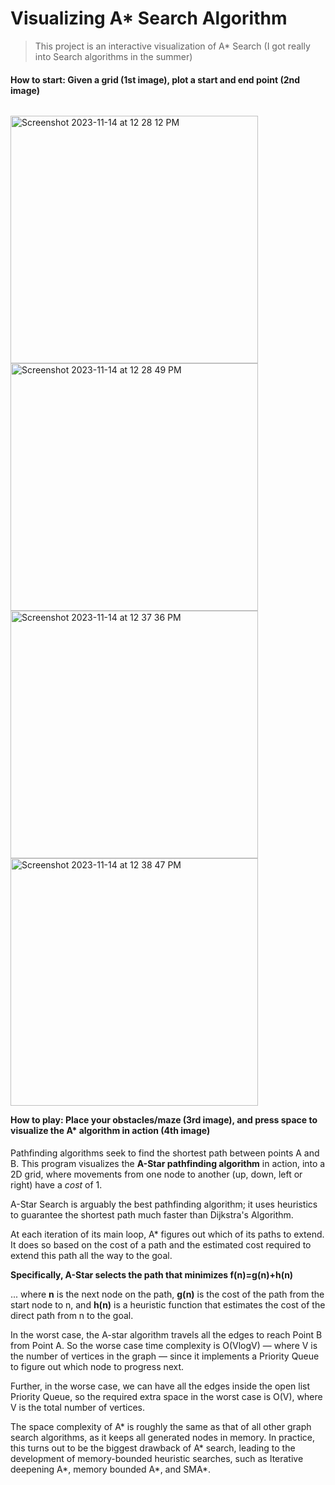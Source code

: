 # Visualizing A* Search Algorithm

> This project is an interactive visualization of A* Search (I got really into Search algorithms in the summer)

<h4>
   How to start: Given a grid (1st image), plot a start and end point (2nd image)
</h4>

<body>
    <p style="float: left;">
      <img width="396" height="396" alt="Screenshot 2023-11-14 at 12 28 12 PM" src="https://github.com/alankct/A-Star-Visualizer/assets/86837040/321a8e7f-3498-496b-b04e-442d72262ad6">
      <img width="396" height="396" alt="Screenshot 2023-11-14 at 12 28 49 PM" src="https://github.com/alankct/A-Star-Visualizer/assets/86837040/05866a96-1f84-4e1c-a14b-79b0e5e355c9">
      <img width="396" height="396" alt="Screenshot 2023-11-14 at 12 37 36 PM" src="https://github.com/alankct/A-Star-Visualizer/assets/86837040/478de2e6-e817-4d40-b63b-9776d330664e">
      <img width="396" height="396" alt="Screenshot 2023-11-14 at 12 38 47 PM" src="https://github.com/alankct/A-Star-Visualizer/assets/86837040/cdf13b28-1c2c-4def-aa99-b30ae49147da">
    </p>
</body>

<h4>
   How to play: Place your obstacles/maze (3rd image), and press space to visualize the A* algorithm in action (4th image) 
</h4>

Pathfinding algorithms seek to find the shortest path between points A and B. 
This program visualizes the **A-Star pathfinding algorithm** in action, into a 2D grid, where movements
from one node to another (up, down, left or right) have a _cost_ of 1.

A-Star Search is arguably the best pathfinding algorithm; it uses heuristics to guarantee the shortest
path much faster than Dijkstra's Algorithm.

At each iteration of its main loop, A* figures out which of its paths to extend. It does so based
on the cost of a path and the estimated cost required to extend this path all the way to the goal. 

**Specifically, A-Star selects the path that minimizes f(n)=g(n)+h(n)**

... where **n** is the next node on the path, **g(n)** is the cost of the path from the start node to n, 
and **h(n)** is a heuristic function that estimates the cost of the direct path from n to the goal.

In the worst case, the A-star algorithm travels all the edges to reach Point B from Point A. So the
worse case time complexity is O(VlogV) — where V is the number of vertices in the graph — since it
implements a Priority Queue to figure out which node to progress next. 

Further, in the worse case, we can have all the edges inside the open list Priority Queue, so the
required extra space in the worst case is O(V), where V is the total number of vertices.

The space complexity of A* is roughly the same as that of all other graph search algorithms, as it
keeps all generated nodes in memory. In practice, this turns out to be the biggest drawback of A*
search, leading to the development of memory-bounded heuristic searches, such as Iterative deepening
A*, memory bounded A*, and SMA*.
